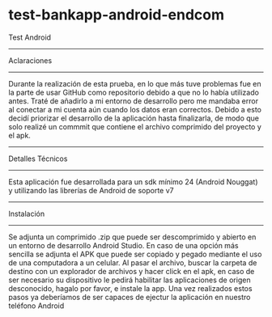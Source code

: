 # test-bankapp-android-endcom
Test Android


**************************************
Aclaraciones
**************************************

Durante la realización de esta prueba, en lo que más tuve problemas fue en la parte de
usar GitHub como repositorio debido a que no lo había utilizado antes. Traté de añadirlo
a mi entorno de desarrollo pero me mandaba error al conectar a mi cuenta aún cuando los
datos eran correctos. Debido a esto decidí priorizar el desarrollo de la aplicación hasta
finalizarla, de modo que solo realizé un commmit que contiene el archivo comprimido del proyecto
y el apk.

************************************
Detalles Técnicos
************************************
Esta aplicación fue desarrollada para un sdk mínimo 24 (Android Nouggat) y utilizando las
librerías de Android de soporte v7

***********************************
Instalación
***********************************
Se adjunta un comprimido .zip que puede ser descomprimido y abierto en un entorno de desarrollo
Android Studio.
En caso de una opción más sencilla se adjunta el APK que puede ser copiado y pegado mediante
el uso de una computadora a un celular. Al pasar el archivo, buscar la carpeta de destino con
un explorador de archivos y hacer click en el apk, en caso de ser necesario su dispositivo le
pedirá habilitar las aplicaciones de origen desconocido, hagalo por favor, e instale la app. 
Una vez realizados estos pasos ya deberíamos de ser capaces de ejectur la aplicación en nuestro
teléfono Android
